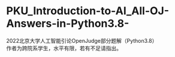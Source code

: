 # PKU_Introduction-to-AI_All-OJ-Answers-in-Python3.8-
2022北京大学人工智能引论OpenJudge部分题解（Python3.8）  
作者为跨院系学生，水平有限，若有不足请指出。
